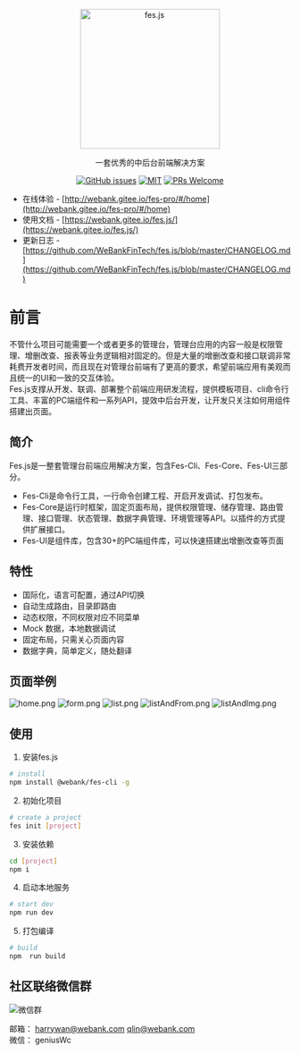 <p align="center">
  <a href="https://github.com/WeBankFinTech/fes.js">
    <img alt="fes.js" width="250" src="https://i.loli.net/2020/08/31/FB6zZyPEW5cVDAC.jpg">
  </a>
</p>

<div align="center">

一套优秀的中后台前端解决方案

[![GitHub issues](https://img.shields.io/github/issues/WeBankFinTech/fes.js.svg?style=flat-square)](https://github.com/WeBankFinTech/fes.js/issues)
[![MIT](https://img.shields.io/dub/l/vibe-d.svg?style=flat-square)](http://opensource.org/licenses/MIT)
[![PRs Welcome](https://img.shields.io/badge/PRs-welcome-brightgreen.svg?style=flat-square)](https://github.com/WeBankFinTech/fes.js/pulls)

</div>

- 在线体验 - [http://webank.gitee.io/fes-pro/#/home](http://webank.gitee.io/fes-pro/#/home)
- 使用文档 - [https://webank.gitee.io/fes.js/](https://webank.gitee.io/fes.js/)
- 更新日志 - [https://github.com/WeBankFinTech/fes.js/blob/master/CHANGELOG.md](https://github.com/WeBankFinTech/fes.js/blob/master/CHANGELOG.md)

# 前言
不管什么项目可能需要一个或者更多的管理台，管理台应用的内容一般是权限管理、增删改查、报表等业务逻辑相对固定的。但是大量的增删改查和接口联调非常耗费开发者时间，而且现在对管理台前端有了更高的要求，希望前端应用有美观而且统一的UI和一致的交互体验。     
Fes.js支撑从开发、联调、部署整个前端应用研发流程，提供模板项目、cli命令行工具、丰富的PC端组件和一系列API，提效中后台开发，让开发只关注如何用组件搭建出页面。


## 简介
Fes.js是一整套管理台前端应用解决方案，包含Fes-Cli、Fes-Core、Fes-UI三部分。
- Fes-Cli是命令行工具，一行命令创建工程、开启开发调试、打包发布。
- Fes-Core是运行时框架，固定页面布局，提供权限管理、储存管理、路由管理、接口管理、状态管理、数据字典管理、环境管理等API。以插件的方式提供扩展接口。
- Fes-UI是组件库，包含30+的PC端组件库，可以快速搭建出增删改查等页面

## 特性
- 国际化，语言可配置，通过API切换
- 自动生成路由，目录即路由
- 动态权限，不同权限对应不同菜单
- Mock 数据，本地数据调试
- 固定布局，只需关心页面内容
- 数据字典，简单定义，随处翻译


## 页面举例
![home.png](https://i.loli.net/2020/08/31/iDJ26GHcyZ9kpoh.png)
![form.png](https://i.loli.net/2020/08/31/tjpM83vVo4KYN7x.png)
![list.png](https://i.loli.net/2020/08/31/MHaOBf6xWXgzyRQ.png)
![listAndFrom.png](https://i.loli.net/2020/08/31/qXQgspFZkAmKW2H.png)
![listAndImg.png](https://i.loli.net/2020/08/31/ryQhUSTH5ZMdYVi.png)

## 使用

1. 安装fes.js
```bash
# install
npm install @webank/fes-cli -g
```

2. 初始化项目
   
```bash
# create a project
fes init [project]
```

3. 安装依赖
```bash
cd [project] 
npm i
```

4. 启动本地服务
```bash
# start dev
npm run dev
```

5. 打包编译
```bash
# build
npm  run build
```


## 社区联络微信群
![微信群](https://i.loli.net/2020/09/11/2XhKtPZd6NFVbDE.png)  

邮箱： harrywan@webank.com qlin@webank.com      
微信： geniusWc
